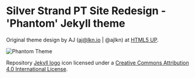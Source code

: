 # Silver Strand PT Site Redesign - 'Phantom' Jekyll theme


Original theme design by AJ (aj@lkn.io | @ajlkn) at [HTML5 UP](https://html5up.net/).

![Phantom Theme](uploads/images/phantom.jpg "Phantom Theme")

Repository [Jekyll logo](https://github.com/jekyll/brand) icon licensed under a [Creative Commons Attribution 4.0 International License](http://choosealicense.com/licenses/cc-by-4.0/).
